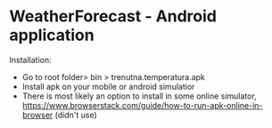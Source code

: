 # WeatherForecast - Android application

Installation:
- Go to root folder> bin > trenutna.temperatura.apk
- Install apk on your mobile or android simulatior
- There is most likely an option to install in some online simulator, https://www.browserstack.com/guide/how-to-run-apk-online-in-browser (didn't use) 
